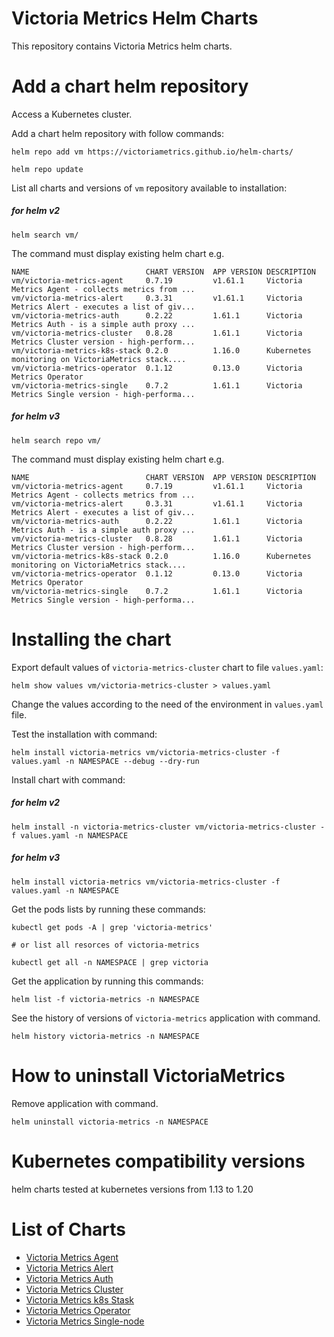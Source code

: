 # Victoria Metrics Helm Charts

This repository contains Victoria Metrics helm charts.

# Add a chart helm repository

Access a Kubernetes cluster.

Add a chart helm repository with follow commands:

```console
helm repo add vm https://victoriametrics.github.io/helm-charts/

helm repo update
```

List all charts and versions of ``vm`` repository available to installation:

##### for helm v2

 ```console
helm search vm/
```

The command must display existing helm chart e.g.

```console
NAME                          CHART VERSION  APP VERSION DESCRIPTION
vm/victoria-metrics-agent     0.7.19         v1.61.1     Victoria Metrics Agent - collects metrics from ...
vm/victoria-metrics-alert     0.3.31         v1.61.1     Victoria Metrics Alert - executes a list of giv...
vm/victoria-metrics-auth      0.2.22         1.61.1      Victoria Metrics Auth - is a simple auth proxy ...
vm/victoria-metrics-cluster   0.8.28         1.61.1      Victoria Metrics Cluster version - high-perform...
vm/victoria-metrics-k8s-stack 0.2.0          1.16.0      Kubernetes monitoring on VictoriaMetrics stack....
vm/victoria-metrics-operator  0.1.12         0.13.0      Victoria Metrics Operator
vm/victoria-metrics-single    0.7.2          1.61.1      Victoria Metrics Single version - high-performa...
```

##### for helm v3

```console
helm search repo vm/
```

The command must display existing helm chart e.g.

```console
NAME                          CHART VERSION  APP VERSION DESCRIPTION
vm/victoria-metrics-agent     0.7.19         v1.61.1     Victoria Metrics Agent - collects metrics from ...
vm/victoria-metrics-alert     0.3.31         v1.61.1     Victoria Metrics Alert - executes a list of giv...
vm/victoria-metrics-auth      0.2.22         1.61.1      Victoria Metrics Auth - is a simple auth proxy ...
vm/victoria-metrics-cluster   0.8.28         1.61.1      Victoria Metrics Cluster version - high-perform...
vm/victoria-metrics-k8s-stack 0.2.0          1.16.0      Kubernetes monitoring on VictoriaMetrics stack....
vm/victoria-metrics-operator  0.1.12         0.13.0      Victoria Metrics Operator
vm/victoria-metrics-single    0.7.2          1.61.1      Victoria Metrics Single version - high-performa...
```

# Installing the chart

Export default values of ``victoria-metrics-cluster`` chart to file ``values.yaml``:

```console
helm show values vm/victoria-metrics-cluster > values.yaml
```

Change the values according to the need of the environment in ``values.yaml`` file.

Test the installation with command:

```console
helm install victoria-metrics vm/victoria-metrics-cluster -f values.yaml -n NAMESPACE --debug --dry-run
```

Install chart with command:

##### for helm v2

```console
helm install -n victoria-metrics-cluster vm/victoria-metrics-cluster -f values.yaml -n NAMESPACE
```

##### for helm v3

```console
helm install victoria-metrics vm/victoria-metrics-cluster -f values.yaml -n NAMESPACE
```

Get the pods lists by running these commands:

```console
kubectl get pods -A | grep 'victoria-metrics'

# or list all resorces of victoria-metrics

kubectl get all -n NAMESPACE | grep victoria
```

Get the application by running this commands:

```console
helm list -f victoria-metrics -n NAMESPACE
```

See the history of versions of ``victoria-metrics`` application with command.

```console
helm history victoria-metrics -n NAMESPACE
```

# How to uninstall VictoriaMetrics

Remove application with command.

```console
helm uninstall victoria-metrics -n NAMESPACE
```

# Kubernetes compatibility versions

helm charts tested at kubernetes versions from 1.13 to 1.20

# List of Charts

- [Victoria Metrics Agent](https://github.com/VictoriaMetrics/helm-charts/blob/master/charts/victoria-metrics-agent)
- [Victoria Metrics Alert](https://github.com/VictoriaMetrics/helm-charts/blob/master/charts/victoria-metrics-alert)
- [Victoria Metrics Auth](https://github.com/VictoriaMetrics/helm-charts/blob/master/charts/victoria-metrics-auth/README.md)
- [Victoria Metrics Cluster](https://github.com/VictoriaMetrics/helm-charts/blob/master/charts/victoria-metrics-cluster/README.md)
- [Victoria Metrics k8s Stask](https://github.com/VictoriaMetrics/helm-charts/blob/master/charts/victoria-metrics-k8s-stack/README.md)
- [Victoria Metrics Operator](https://github.com/VictoriaMetrics/helm-charts/blob/master/charts/victoria-metrics-operator/README.md)
- [Victoria Metrics Single-node](https://github.com/VictoriaMetrics/helm-charts/blob/master/charts/victoria-metrics-single/README.md)
